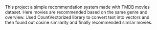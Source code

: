 This project a simple recommendation system made with TMDB movies dataset. Here movies are recommended based on the same genre and overview. Used CountVectorized library to convert text into vectors and then found out cosine similarity and finally recommended similar movies.
